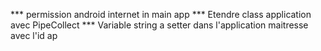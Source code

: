 *** permission android internet in main app
*** Etendre class application avec PipeCollect
*** Variable string a setter dans l'application maitresse avec l'id ap